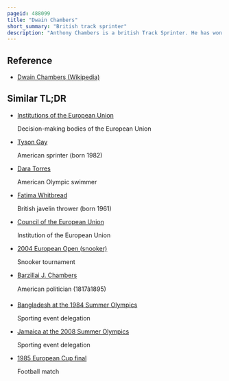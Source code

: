 ```yaml
---
pageid: 488099
title: "Dwain Chambers"
short_summary: "British track sprinter"
description: "Anthony Chambers is a british Track Sprinter. He has won international Medals at european and World Levels and is one of the fastest european Sprinters in the History of Athletics. His primary Event is the 100 M with a best of 9. 97 Seconds, which ranks him fifth on the british all-time List. He is the former european Record Holder for the 60 Metres and 4×100 Metres relay Events with 6. 42 seconds and 37. 73 S respectively."
---
```


## Reference

- [Dwain Chambers (Wikipedia)](https://en.wikipedia.org/?curid=488099)

## Similar TL;DR

- [Institutions of the European Union](/tldr/en/institutions-of-the-european-union)

  Decision-making bodies of the European Union

- [Tyson Gay](/tldr/en/tyson-gay)

  American sprinter (born 1982)

- [Dara Torres](/tldr/en/dara-torres)

  American Olympic swimmer

- [Fatima Whitbread](/tldr/en/fatima-whitbread)

  British javelin thrower (born 1961)

- [Council of the European Union](/tldr/en/council-of-the-european-union)

  Institution of the European Union

- [2004 European Open (snooker)](/tldr/en/2004-european-open-snooker)

  Snooker tournament

- [Barzillai J. Chambers](/tldr/en/barzillai-j-chambers)

  American politician (1817â1895)

- [Bangladesh at the 1984 Summer Olympics](/tldr/en/bangladesh-at-the-1984-summer-olympics)

  Sporting event delegation

- [Jamaica at the 2008 Summer Olympics](/tldr/en/jamaica-at-the-2008-summer-olympics)

  Sporting event delegation

- [1985 European Cup final](/tldr/en/1985-european-cup-final)

  Football match
